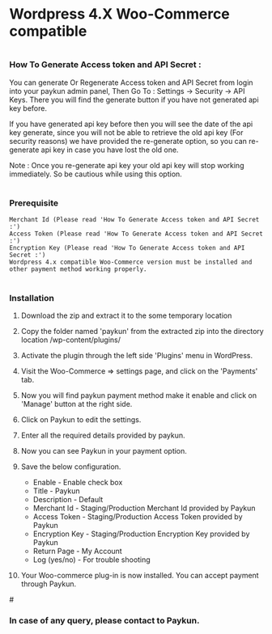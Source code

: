 # Wordpress 4.X Woo-Commerce compatible

# <h3>How To Generate Access token and API Secret :</h3>
You can generate Or Regenerate Access token and API Secret from login into your paykun admin panel, Then Go To : Settings -> Security -> API Keys. There you will find the generate button if you have not generated api key before.

If you have generated api key before then you will see the date of the api key generate, since you will not be able to retrieve the old api key (For security reasons) we have provided the re-generate option, so you can re-generate api key in case you have lost the old one.

Note : Once you re-generate api key your old api key will stop working immediately. So be cautious while using this option.

# <h3>Prerequisite</h3>
    Merchant Id (Please read 'How To Generate Access token and API Secret :')
    Access Token (Please read 'How To Generate Access token and API Secret :')
    Encryption Key (Please read 'How To Generate Access token and API Secret :')
    Wordpress 4.x compatible Woo-Commerce version must be installed and other payment method working properly.

# <h3>Installation</h3>

  1. Download the zip and extract it to the some temporary location
  2. Copy the folder named 'paykun' from the extracted zip into the directory location /wp-content/plugins/
  3. Activate the plugin through the left side 'Plugins' menu in WordPress.
  4. Visit the Woo-Commerce => settings page, and click on the 'Payments' tab.
  5. Now you will find paykun payment method make it enable and click on 'Manage' button at the right side.
  6. Click on Paykun to edit the settings.
  7. Enter all the required details provided by paykun.
  8. Now you can see Paykun in your payment option.
  9. Save the below configuration.

      * Enable                  - Enable check box
      * Title                   - Paykun
      * Description             - Default
      * Merchant Id             - Staging/Production Merchant Id provided by Paykun
      * Access Token            - Staging/Production Access Token provided by Paykun
      * Encryption Key          - Staging/Production Encryption Key provided by Paykun
      * Return Page             - My Account
      * Log (yes/no)            - For trouble shooting    

  10. Your Woo-commerce plug-in is now installed. You can accept payment through Paykun.

#<h3> In case of any query, please contact to Paykun.</h3>
